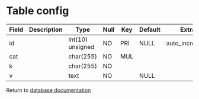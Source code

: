Table config
============

| Field | Description | Type             | Null | Key | Default | Extra           |
| ----- | ----------- | ---------------- | ---- | --- | ------- | --------------- |
| id    |             | int(10) unsigned | NO   | PRI | NULL    | auto_increment  |
| cat   |             | char(255)        | NO   | MUL |         |                 |
| k     |             | char(255)        | NO   |     |         |                 |
| v     |             | text             | NO   |     | NULL    |                 |

Return to [database documentation](help/database)
